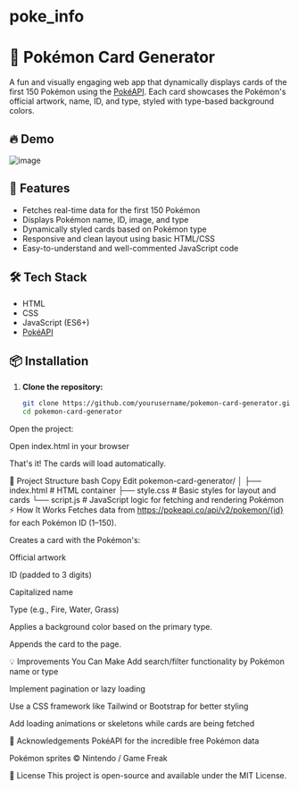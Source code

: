 ﻿# poke_info
# 🐾 Pokémon Card Generator

A fun and visually engaging web app that dynamically displays cards of the first 150 Pokémon using the [PokéAPI](https://pokeapi.co/). Each card showcases the Pokémon's official artwork, name, ID, and type, styled with type-based background colors.

## 🔥 Demo



![image](https://github.com/user-attachments/assets/5718bc5c-2c60-428f-9380-8f69306d790d)


## 🚀 Features

- Fetches real-time data for the first 150 Pokémon
- Displays Pokémon name, ID, image, and type
- Dynamically styled cards based on Pokémon type
- Responsive and clean layout using basic HTML/CSS
- Easy-to-understand and well-commented JavaScript code

## 🛠️ Tech Stack

- HTML
- CSS
- JavaScript (ES6+)
- [PokéAPI](https://pokeapi.co/)

## 📦 Installation

1. **Clone the repository:**
   ```bash
   git clone https://github.com/yourusername/pokemon-card-generator.git
   cd pokemon-card-generator
Open the project:

Open index.html in your browser

That's it! The cards will load automatically.

📁 Project Structure
bash
Copy
Edit
pokemon-card-generator/
│
├── index.html        # HTML container
├── style.css         # Basic styles for layout and cards
└── script.js         # JavaScript logic for fetching and rendering Pokémon
⚡ How It Works
Fetches data from https://pokeapi.co/api/v2/pokemon/{id} for each Pokémon ID (1–150).

Creates a card with the Pokémon's:

Official artwork

ID (padded to 3 digits)

Capitalized name

Type (e.g., Fire, Water, Grass)

Applies a background color based on the primary type.

Appends the card to the page.

💡 Improvements You Can Make
Add search/filter functionality by Pokémon name or type

Implement pagination or lazy loading

Use a CSS framework like Tailwind or Bootstrap for better styling

Add loading animations or skeletons while cards are being fetched

🙌 Acknowledgements
PokéAPI for the incredible free Pokémon data

Pokémon sprites © Nintendo / Game Freak

📄 License
This project is open-source and available under the MIT License.
